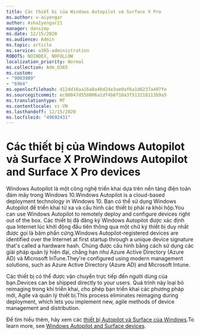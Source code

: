 ```yaml
---
title: Các thiết bị của Windows Autopilot và Surface X Pro
ms.author: v-aiyengar
author: AshaIyengar21
manager: dansimp
ms.date: 12/15/2020
ms.audience: Admin
ms.topic: article
ms.service: o365-administration
ROBOTS: NOINDEX, NOFOLLOW
localization_priority: Normal
ms.collection: Adm_O365
ms.custom:
- "9003909"
- "6964"
ms.openlocfilehash: 4124d16aa16a8a4bd24e3ae0af6a1d6237a497fe
ms.sourcegitcommit: ec88047d550006a1df4b6f10a3f513218113b9a5
ms.translationtype: MT
ms.contentlocale: vi-VN
ms.lasthandoff: 12/15/2020
ms.locfileid: "49692431"
---
```

# <a name="windows-autopilot-and-surface-x-pro-devices"></a><span data-ttu-id="12dc6-102">Các thiết bị của Windows Autopilot và Surface X Pro</span><span class="sxs-lookup"><span data-stu-id="12dc6-102">Windows Autopilot and Surface X Pro devices</span></span>

<span data-ttu-id="12dc6-103">Windows Autopilot là một công nghệ triển khai dựa trên nền tảng điện toán đám mây trong Windows 10.</span><span class="sxs-lookup"><span data-stu-id="12dc6-103">Windows Autopilot is a cloud-based deployment technology in Windows 10.</span></span> <span data-ttu-id="12dc6-104">Bạn có thể sử dụng Windows Autopilot để triển khai từ xa và cấu hình các thiết bị phải ra khỏi hộp.</span><span class="sxs-lookup"><span data-stu-id="12dc6-104">You can use Windows Autopilot to remotely deploy and configure devices right out of the box.</span></span> <span data-ttu-id="12dc6-105">Các thiết bị đã đăng ký Windows Autopilot được xác định qua Internet lúc khởi động đầu tiên thông qua một chữ ký thiết bị duy nhất được gọi là băm phần cứng.</span><span class="sxs-lookup"><span data-stu-id="12dc6-105">Windows Autopilot-registered devices are identified over the Internet at first startup through a unique device signature that's called a hardware hash.</span></span> <span data-ttu-id="12dc6-106">Chúng được cấu hình bằng cách sử dụng các giải pháp quản lý hiện đại, chẳng hạn như Azure Active Directory (Azure AD) và Microsoft InTune.</span><span class="sxs-lookup"><span data-stu-id="12dc6-106">They're configured using modern management solutions, such as Azure Active Directory (Azure AD) and Microsoft Intune.</span></span>

<span data-ttu-id="12dc6-107">Các thiết bị có thể được vận chuyển trực tiếp đến người dùng của bạn.</span><span class="sxs-lookup"><span data-stu-id="12dc6-107">Devices can be shipped directly to your users.</span></span> <span data-ttu-id="12dc6-108">Quá trình này loại bỏ reimaging trong khi triển khai, cho phép bạn triển khai các phương pháp mới, Agile và quản lý thiết bị.</span><span class="sxs-lookup"><span data-stu-id="12dc6-108">This process eliminates reimaging during deployment, which lets you implement new, agile methods of device management and distribution.</span></span>

<span data-ttu-id="12dc6-109">Để tìm hiểu thêm, hãy xem các [thiết bị Autopilot và Surface của Windows](https://go.microsoft.com/fwlink/?linkid=2135712).</span><span class="sxs-lookup"><span data-stu-id="12dc6-109">To learn more, see [Windows Autopilot and Surface devices](https://go.microsoft.com/fwlink/?linkid=2135712).</span></span>
